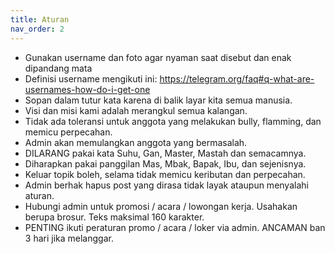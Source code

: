 ```yaml
---
title: Aturan
nav_order: 2
---
```


- Gunakan username dan foto agar nyaman saat disebut dan enak dipandang mata
- Definisi username mengikuti ini: https://telegram.org/faq#q-what-are-usernames-how-do-i-get-one
- Sopan dalam tutur kata karena di balik layar kita semua manusia.
- Visi dan misi kami adalah merangkul semua kalangan.
- Tidak ada toleransi untuk anggota yang melakukan bully, flamming, dan memicu perpecahan.
- Admin akan memulangkan anggota yang bermasalah.
- DILARANG pakai kata Suhu, Gan, Master, Mastah dan semacamnya.
- Diharapkan pakai panggilan Mas, Mbak, Bapak, Ibu, dan sejenisnya.
- Keluar topik boleh, selama tidak memicu keributan dan perpecahan.
- Admin berhak hapus post yang dirasa tidak layak ataupun menyalahi aturan.
- Hubungi admin untuk promosi / acara / lowongan kerja. Usahakan berupa brosur. Teks maksimal 160 karakter.
- PENTING ikuti peraturan promo / acara / loker via admin. ANCAMAN ban 3 hari jika melanggar.
